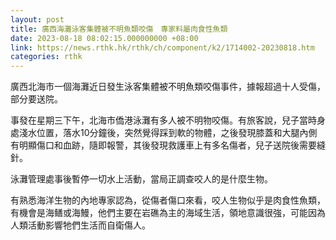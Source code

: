```yaml
---
layout: post
title: 廣西海灘泳客集體被不明魚類咬傷　專家料屬肉食性魚類
date: 2023-08-18 08:02:15.000000000 +08:00
link: https://news.rthk.hk/rthk/ch/component/k2/1714002-20230818.htm
categories: rthk
---
```


廣西北海市一個海灘近日發生泳客集體被不明魚類咬傷事件，據報超過十人受傷，部分要送院。

事發在星期三下午，北海市僑港泳灘有多人被不明物咬傷。有旅客說，兒子當時身處淺水位置，落水10分鐘後，突然覺得踩到軟的物體，之後發現膝蓋和大腿內側有明顯傷口和血跡，隨即報警，其後發現救護車上有多名傷者，兒子送院後需要縫針。

泳灘管理處事後暫停一切水上活動，當局正調查咬人的是什麼生物。

有熟悉海洋生物的內地專家認為，從傷者傷口來看，咬人生物似乎是肉食性魚類，有機會是海鳝或海鰻，他們主要在岩礁為主的海域生活，領地意識很強，可能因為人類活動影響牠們生活而自衛傷人。
